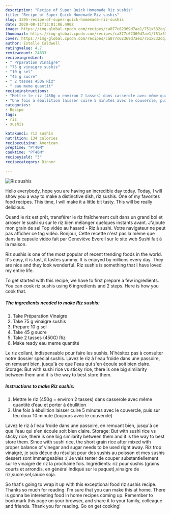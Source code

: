 ```yaml
---
description: "Recipe of Super Quick Homemade Riz sushis"
title: "Recipe of Super Quick Homemade Riz sushis"
slug: 3395-recipe-of-super-quick-homemade-riz-sushis
date: 2020-08-11T13:01:06.490Z
image: https://img-global.cpcdn.com/recipes/ca877c62369d7ae1/751x532cq70/riz-sushis-photo-principale-de-la-recette.jpg
thumbnail: https://img-global.cpcdn.com/recipes/ca877c62369d7ae1/751x532cq70/riz-sushis-photo-principale-de-la-recette.jpg
cover: https://img-global.cpcdn.com/recipes/ca877c62369d7ae1/751x532cq70/riz-sushis-photo-principale-de-la-recette.jpg
author: Estelle Caldwell
ratingvalue: 4.7
reviewcount: 24633
recipeingredient:
- " Prparation Vinaigre"
- "75 g vinaigre sushis"
- "10 g sel"
- "45 g sucre"
- " 2 tasses 450G Riz"
- " eau meme quantit"
recipeinstructions:
- "Mettre le riz (450g = environ 2 tasses) dans casserole avec même quantité d’eau et porter à ébullition"
- "Une fois à ébullition laisser cuire 5 minutes avec le couvercle, puis sur feu doux 10 minute (toujours avec le couvercle)"
categories:
- Recipe
tags:
- riz
- sushis

katakunci: riz sushis 
nutrition: 134 calories
recipecuisine: American
preptime: "PT40M"
cooktime: "PT46M"
recipeyield: "3"
recipecategory: Dinner

---
```



![Riz sushis](https://img-global.cpcdn.com/recipes/ca877c62369d7ae1/751x532cq70/riz-sushis-photo-principale-de-la-recette.jpg)

Hello everybody, hope you are having an incredible day today. Today, I will show you a way to make a distinctive dish, riz sushis. One of my favorites food recipes. This time, I will make it a little bit tasty. This will be really delicious.

Quand le riz est prêt, transférer le riz fraîchement cuit dans un grand bol et arroser le sushi su sur le riz bien mélanger quelques instants avant. J&#39;ajoute mon grain de sel Top vidéo au hasard - Riz à sushi. Votre navigateur ne peut pas afficher ce tag vidéo. Bonjour, Cette recette n&#39;est pas la même que dans la capsule vidéo fait par Geneviève Everell sur le site web Sushi fait à la maison.

Riz sushis is one of the most popular of recent trending foods in the world. It's easy, it is fast, it tastes yummy. It is enjoyed by millions every day. They are nice and they look wonderful. Riz sushis is something that I have loved my entire life.


To get started with this recipe, we have to first prepare a few ingredients. You can cook riz sushis using 6 ingredients and 2 steps. Here is how you cook that.

<!--inarticleads1-->

##### The ingredients needed to make Riz sushis:

1. Take  Préparation Vinaigre
1. Take 75 g vinaigre sushis
1. Prepare 10 g sel
1. Take 45 g sucre
1. Take  2 tasses (450G) Riz
1. Make ready  eau meme quantité


Le riz collant, indispensable pour faire les sushis. N&#39;hésitez pas à consulter notre dossier spécial sushis. Lavez le riz à l&#39;eau froide dans une passoire, en remuant bien, jusqu&#39;à ce que l&#39;eau qui s&#39;en écoule soit bien claire. Storage: But with sushi rice vs sticky rice, there is one big similarity between them and it is the way to best store them. 

<!--inarticleads2-->

##### Instructions to make Riz sushis:

1. Mettre le riz (450g = environ 2 tasses) dans casserole avec même quantité d’eau et porter à ébullition
1. Une fois à ébullition laisser cuire 5 minutes avec le couvercle, puis sur feu doux 10 minute (toujours avec le couvercle)


Lavez le riz à l&#39;eau froide dans une passoire, en remuant bien, jusqu&#39;à ce que l&#39;eau qui s&#39;en écoule soit bien claire. Storage: But with sushi rice vs sticky rice, there is one big similarity between them and it is the way to best store them. Since with sushi rice, the short grain rice after mixed with proper balance of vinegar and sugar needs to be used right away. Riz trop vinaigré, je suis déçue du résultat pour des sushis au poisson et mes sushis dessert sont immangeables :( Je vais tenter de couper substantiellement sur le vinaigre de riz la prochaine fois. Ingrédients: riz pour sushis (grains courts et arrondis, en général indiqué sur le paquet),vinaigre de riz,sucre,sel,sauce soja. 

So that's going to wrap it up with this exceptional food riz sushis recipe. Thanks so much for reading. I'm sure that you can make this at home. There is gonna be interesting food in home recipes coming up. Remember to bookmark this page on your browser, and share it to your family, colleague and friends. Thank you for reading. Go on get cooking!
